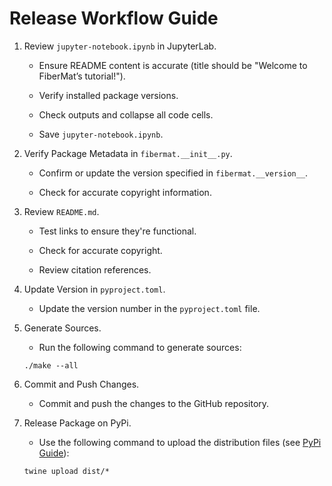 # Release Workflow Guide

1. Review `jupyter-notebook.ipynb` in JupyterLab.

    - Ensure README content is accurate (title should be "Welcome to FiberMat’s tutorial!").

    - Verify installed package versions.

    - Check outputs and collapse all code cells.

    - Save `jupyter-notebook.ipynb`.

2. Verify Package Metadata in `fibermat.__init__.py`.

    - Confirm or update the version specified in `fibermat.__version__`.

    - Check for accurate copyright information.

3. Review `README.md`.

    - Test links to ensure they're functional.

    - Check for accurate copyright.

    - Review citation references.

4. Update Version in `pyproject.toml`.

    - Update the version number in the `pyproject.toml` file.

5. Generate Sources.

    - Run the following command to generate sources:
    ```shell
    ./make --all

    ```

6. Commit and Push Changes.

    - Commit and push the changes to the GitHub repository.

7. Release Package on PyPi.

    - Use the following command to upload the distribution files (see [PyPi Guide](https://packaging.python.org/en/latest/tutorials/packaging-projects/)):
    ```shell
    twine upload dist/*

    ```
